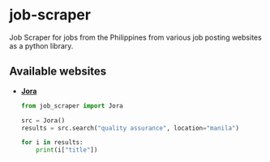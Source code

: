 # job-scraper

Job Scraper for jobs from the Philippines from various job posting websites as a python library.

## Available websites

- **[Jora](https://ph.jora.com)**

  ```python
  from job_scraper import Jora

  src = Jora()
  results = src.search("quality assurance", location="manila")

  for i in results:
      print(i["title"])
  ```
